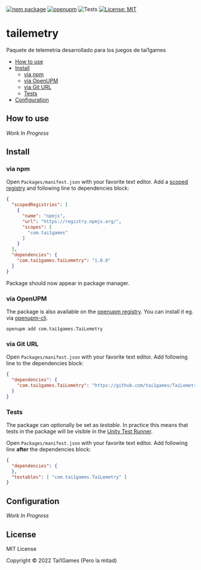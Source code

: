 [![npm package](https://img.shields.io/npm/v/com.tai1games.TaiLemetry)](https://www.npmjs.com/package/com.tai1games.TaiLemetry)
[![openupm](https://img.shields.io/npm/v/com.tai1games.TaiLemetry?label=openupm&registry_uri=https://package.openupm.com)](https://openupm.com/packages/com.tai1games.TaiLemetry/)
![Tests](https://github.com/tai1games/TaiLemetry/workflows/Tests/badge.svg)
[![License: MIT](https://img.shields.io/badge/License-MIT-green.svg)](https://opensource.org/licenses/MIT)

# tailemetry

Paquete de telemetria desarrollado para los juegos de tai1games

- [How to use](#how-to-use)
- [Install](#install)
  - [via npm](#via-npm)
  - [via OpenUPM](#via-openupm)
  - [via Git URL](#via-git-url)
  - [Tests](#tests)
- [Configuration](#configuration)

<!-- toc -->

## How to use

*Work In Progress*

## Install

### via npm

Open `Packages/manifest.json` with your favorite text editor. Add a [scoped registry](https://docs.unity3d.com/Manual/upm-scoped.html) and following line to dependencies block:
```json
{
  "scopedRegistries": [
    {
      "name": "npmjs",
      "url": "https://registry.npmjs.org/",
      "scopes": [
        "com.tai1games"
      ]
    }
  ],
  "dependencies": {
    "com.tai1games.TaiLemetry": "1.0.0"
  }
}
```
Package should now appear in package manager.

### via OpenUPM

The package is also available on the [openupm registry](https://openupm.com/packages/com.tai1games.TaiLemetry). You can install it eg. via [openupm-cli](https://github.com/openupm/openupm-cli).

```
openupm add com.tai1games.TaiLemetry
```

### via Git URL

Open `Packages/manifest.json` with your favorite text editor. Add following line to the dependencies block:
```json
{
  "dependencies": {
    "com.tai1games.TaiLemetry": "https://github.com/tai1games/TaiLemetry.git"
  }
}
```

### Tests

The package can optionally be set as *testable*.
In practice this means that tests in the package will be visible in the [Unity Test Runner](https://docs.unity3d.com/2017.4/Documentation/Manual/testing-editortestsrunner.html).

Open `Packages/manifest.json` with your favorite text editor. Add following line **after** the dependencies block:
```json
{
  "dependencies": {
  },
  "testables": [ "com.tai1games.TaiLemetry" ]
}
```

## Configuration

*Work In Progress*

## License

MIT License

Copyright © 2022 Tai1Games (Pero la mitad)
